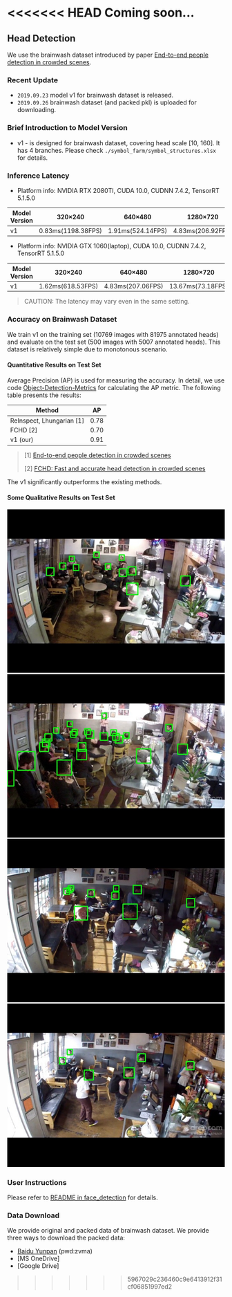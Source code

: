 <<<<<<< HEAD
Coming soon...
=======
## Head Detection
We use the brainwash dataset introduced by paper [End-to-end people detection in crowded scenes](https://arxiv.org/abs/1506.04878).

### Recent Update
* `2019.09.23` model v1 for brainwash dataset is released.
* `2019.09.26` brainwash dataset (and packed pkl) is uploaded for downloading.

### Brief Introduction to Model Version
* v1 - is designed for brainwash dataset, covering head scale [10, 160]. It has 4 branches. Please check 
`./symbol_farm/symbol_structures.xlsx` for details.

### Inference Latency

* Platform info: NVIDIA RTX 2080TI, CUDA 10.0, CUDNN 7.4.2, TensorRT 5.1.5.0

Model Version|320×240|640×480|1280×720|1920×1080|3840×2160|7680×4320
-------------|-------|-------|--------|---------|---------|---------
v1|0.83ms(1198.38FPS)|1.91ms(524.14FPS)|4.83ms(206.92FPS)|10.62ms(94.19FPS)|42.28ms(23.65FPS)|166.81ms(5.99FPS)

* Platform info: NVIDIA GTX 1060(laptop), CUDA 10.0, CUDNN 7.4.2, TensorRT 5.1.5.0

Model Version|320×240|640×480|1280×720|1920×1080|3840×2160
-------------|-------|-------|--------|---------|---------
v1|1.62ms(618.53FPS)|4.83ms(207.06FPS)|13.67ms(73.18FPS)|30.01ms(33.32FPS)|121.15ms(8.25FPS)

> CAUTION: The latency may vary even in the same setting.

### Accuracy on Brainwash Dataset
We train v1 on the training set (10769 images with 81975 annotated heads) and evaluate on the test set (500 images with 5007 
annotated heads). This dataset is relatively simple due to monotonous scenario.

#### Quantitative Results on Test Set
Average Precision (AP) is used for measuring the accuracy. In detail, we use code [Object-Detection-Metrics](https://github.com/rafaelpadilla/Object-Detection-Metrics)
for calculating the AP metric. The following table presents the results:

Method|AP
--------|------
ReInspect, Lhungarian [1]|0.78
FCHD [2]|0.70
v1 (our)|0.91

>[1] [End-to-end people detection in crowded scenes](https://arxiv.org/abs/1506.04878)
>
>[2] [FCHD: Fast and accurate head detection in crowded scenes](https://arxiv.org/abs/1809.08766)

The v1 significantly outperforms the existing methods.

#### Some Qualitative Results on Test Set
![image](./accuracy_evaluation/test_images/2.jpg)
![image](./accuracy_evaluation/test_images/72.jpg)
![image](./accuracy_evaluation/test_images/322.jpg)
![image](./accuracy_evaluation/test_images/411.jpg)

### User Instructions
Please refer to [README in face_detection](../face_detection/README.md) for details.

### Data Download
We provide original and packed data of brainwash dataset. We provide three ways to download the packed data:
* [Baidu Yunpan](https://pan.baidu.com/s/1VdiXHhtw9aNaU1E9PhVwtQ) (pwd:zvma)
* [MS OneDrive]
* [Google Drive]
>>>>>>> 5967029c236460c9e6413912f31cf06851997ed2
